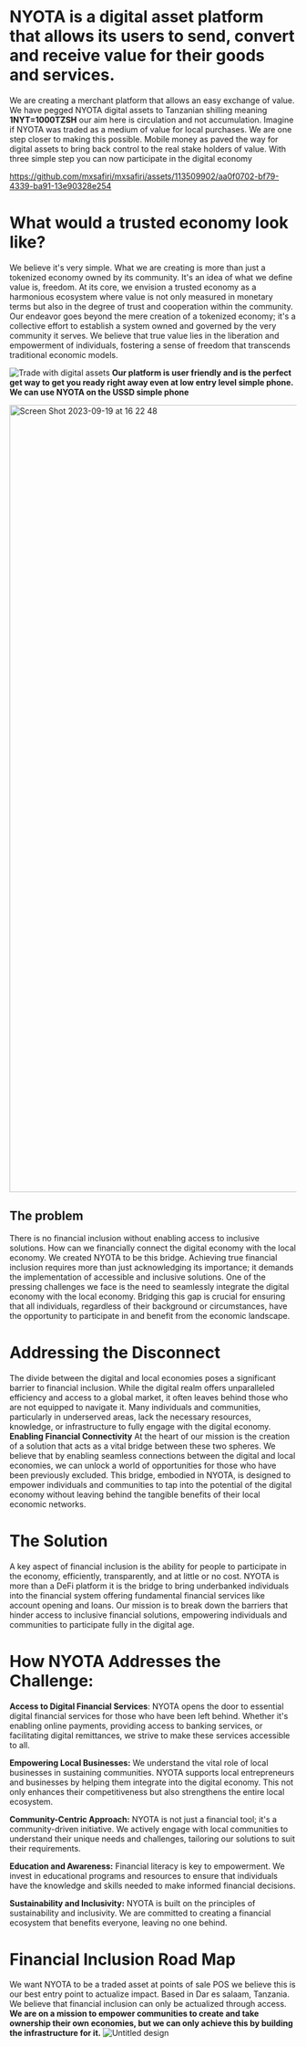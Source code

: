 # NYOTA is a digital asset platform that allows its users to send, convert and receive value for their goods and services. 
We are creating a merchant platform that allows an easy exchange of value. We have pegged NYOTA digital assets to Tanzanian shilling meaning **1NYT=1000TZSH** our aim here is circulation and not accumulation. Imagine if NYOTA was traded as a medium of value for local purchases. We are one step closer to making this possible. Mobile money as paved the way for digital assets to bring back control to the real stake holders of value. With three simple step you can now participate in the digital economy


https://github.com/mxsafiri/mxsafiri/assets/113509902/aa0f0702-bf79-4339-ba91-13e90328e254


# What would a trusted economy look like? 
We believe it's very simple. What we are creating is more than just a tokenized economy owned by its community. It's an idea of what we define value is, freedom. 
At its core, we envision a trusted economy as a harmonious ecosystem where value is not only measured in monetary terms but also in the degree of trust and cooperation within the community. Our endeavor goes beyond the mere creation of a tokenized economy; it's a collective effort to establish a system owned and governed by the very community it serves. We believe that true value lies in the liberation and empowerment of individuals, fostering a sense of freedom that transcends traditional economic models.

 ![Trade with digital assets](https://github.com/mxsafiri/mxsafiri/assets/113509902/2c099e8b-d418-4cba-a37c-dc98d1c9a8e6)
**Our platform is user friendly and is the perfect get way to get you ready right away even at low entry level simple phone. We can use NYOTA on the USSD simple phone**

<img width="1379" alt="Screen Shot 2023-09-19 at 16 22 48" src="https://github.com/mxsafiri/mxsafiri/assets/113509902/8e7b8f96-f77e-419e-be24-4b628f7bd5b7">

## The problem  
There is no financial inclusion without enabling access to inclusive solutions. How can we financially connect the digital economy with the local economy. We created NYOTA to be this bridge. Achieving true financial inclusion requires more than just acknowledging its importance; it demands the implementation of accessible and inclusive solutions. One of the pressing challenges we face is the need to seamlessly integrate the digital economy with the local economy. Bridging this gap is crucial for ensuring that all individuals, regardless of their background or circumstances, have the opportunity to participate in and benefit from the economic landscape.

# Addressing the Disconnect
The divide between the digital and local economies poses a significant barrier to financial inclusion. While the digital realm offers unparalleled efficiency and access to a global market, it often leaves behind those who are not equipped to navigate it. Many individuals and communities, particularly in underserved areas, lack the necessary resources, knowledge, or infrastructure to fully engage with the digital economy.
**Enabling Financial Connectivity**
At the heart of our mission is the creation of a solution that acts as a vital bridge between these two spheres. We believe that by enabling seamless connections between the digital and local economies, we can unlock a world of opportunities for those who have been previously excluded. This bridge, embodied in NYOTA, is designed to empower individuals and communities to tap into the potential of the digital economy without leaving behind the tangible benefits of their local economic networks.


# The Solution
A key aspect of financial inclusion is the ability for people to participate in the economy, efficiently, transparently, and at little or no cost. NYOTA is more than a DeFi platform it is the bridge to bring underbanked individuals into the financial system offering fundamental financial services like account opening and loans. Our mission is to break down the barriers that hinder access to inclusive financial solutions, empowering individuals and communities to participate fully in the digital age.

# How NYOTA Addresses the Challenge:
**Access to Digital Financial Services**: NYOTA opens the door to essential digital financial services for those who have been left behind. Whether it's enabling online payments, providing access to banking services, or facilitating digital remittances, we strive to make these services accessible to all.

**Empowering Local Businesses:** We understand the vital role of local businesses in sustaining communities. NYOTA supports local entrepreneurs and businesses by helping them integrate into the digital economy. This not only enhances their competitiveness but also strengthens the entire local ecosystem.

**Community-Centric Approach:** NYOTA is not just a financial tool; it's a community-driven initiative. We actively engage with local communities to understand their unique needs and challenges, tailoring our solutions to suit their requirements.

**Education and Awareness:** Financial literacy is key to empowerment. We invest in educational programs and resources to ensure that individuals have the knowledge and skills needed to make informed financial decisions.

**Sustainability and Inclusivity:** NYOTA is built on the principles of sustainability and inclusivity. We are committed to creating a financial ecosystem that benefits everyone, leaving no one behind.

# Financial Inclusion Road Map
We want NYOTA to be a traded asset at points of sale POS we believe this is our best entry point to actualize impact. Based in Dar es salaam, Tanzania. We believe that financial inclusion can only be actualized through access. **We are on a mission to empower communities to create and take ownership their own economies, but we can only achieve this by building the infrastructure for it.**
![Untitled design](https://github.com/mxsafiri/mxsafiri/assets/113509902/f9d2d5fa-0170-4cc4-b0cd-b497dd6d1d0e)



